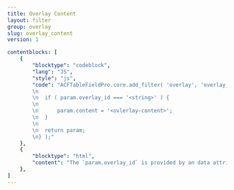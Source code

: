 ```yaml
---
title: Overlay Content
layout: filter
group: overlay
slug: overlay_content
version: 1

contentblocks: [
	{
		"blocktype": "codeblock",
		"lang": "JS",
		"style": "js",
		"code": "ACFTableFieldPro.core.add_filter( 'overlay', 'overlay_content', function( param ) {
		\n
		\n	if ( param.overlay_id === '<string>' ) {
		\n
		\n		param.content = '<ovlerlay-content>';
		\n	}
		\n
		\n	return param;
		\n} );"
	},
	{
		"blocktype": "html",
		"content": "The `param.overlay_id` is provided by an data attribute <code>data-overlay-id=\"\"</code> of an element, that calls an overlay.",
	},
]
---
```

